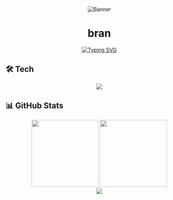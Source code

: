 <div align="center">
  <img src="https://raw.githubusercontent.com/brann-dev/assets/main/zero-slash.gif" alt="Banner" />
  
  # bran
  
  [![Typing SVG](https://readme-typing-svg.herokuapp.com?font=Fira+Code&pause=1000&color=58A6FF&center=true&vCenter=true&width=435&lines=Full+Stack+Developer;AI+=+<3;DeFi+🧧🤑💰;Unicorns+🦄)](https://git.io/typing-svg)
</div>

## 🛠️ Tech

<div align="center">
  <img src="https://skillicons.dev/icons?i=nextjs,react,typescript,javascript,rust,nodejs,python,solidity&perline=8" />
</div>

## 📊 GitHub Stats

<div align="center">
  <img height="180em" src="https://github-readme-stats.vercel.app/api?username=brann-dev&show_icons=true&theme=dark&include_all_commits=true&count_private=true"/>
  <img height="180em" src="https://github-readme-stats.vercel.app/api/top-langs/?username=brann-dev&layout=compact&langs_count=8&theme=dark"/>
</div>

<div align="center">
  <img src="https://github-readme-streak-stats.herokuapp.com/?user=brann-dev&theme=dark" />
</div>
